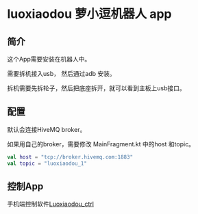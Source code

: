 # luoxiaodou 萝小逗机器人 app

## 简介

这个App需要安装在机器人中。

需要拆机接入usb， 然后通过adb 安装。

拆机需要先拆轮子，然后把底座拆开，就可以看到主板上usb接口。



## 配置

默认会连接HiveMQ broker。 

如果用自己的broker，需要修改 MainFragment.kt 中的host 和topic。

```kotlin
val host = "tcp://broker.hivemq.com:1883"
val topic = "luoxiaodou_1"
```



## 控制App

手机端控制软件[Luoxiaodou_ctrl](https://github.com/hnmsky/LuoxiaodouCtrl)



